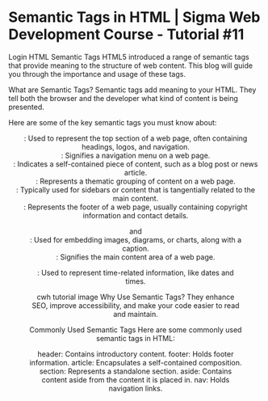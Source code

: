 # Semantic Tags in HTML | Sigma Web Development Course - Tutorial #11
Login
HTML Semantic Tags
HTML5 introduced a range of semantic tags that provide meaning to the structure of web content. This blog will guide you through the importance and usage of these tags.

What are Semantic Tags?
Semantic tags add meaning to your HTML. They tell both the browser and the developer what kind of content is being presented.

Here are some of the key semantic tags you must know about:

<header>: Used to represent the top section of a web page, often containing headings, logos, and navigation.

<nav>: Signifies a navigation menu on a web page.

<article>: Indicates a self-contained piece of content, such as a blog post or news article.

<section>: Represents a thematic grouping of content on a web page.

<aside>: Typically used for sidebars or content that is tangentially related to the main content.

<footer>: Represents the footer of a web page, usually containing copyright information and contact details.

<figure> and <figcaption>: Used for embedding images, diagrams, or charts, along with a caption.

<main>: Signifies the main content area of a web page.

<time>: Used to represent time-related information, like dates and times.

cwh tutorial image
Why Use Semantic Tags?
They enhance SEO, improve accessibility, and make your code easier to read and maintain.

Commonly Used Semantic Tags
Here are some commonly used semantic tags in HTML:

header: Contains introductory content.
footer: Holds footer information.
article: Encapsulates a self-contained composition.
section: Represents a standalone section.
aside: Contains content aside from the content it is placed in.
nav: Holds navigation links.
